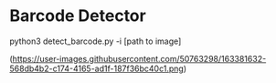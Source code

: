 # Barcode Detector

python3 detect_barcode.py -i [path to image]

(https://user-images.githubusercontent.com/50763298/163381632-568db4b2-c174-4165-ad1f-187f36bc40c1.png)
